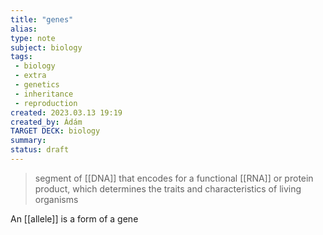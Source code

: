 ```yaml
---
title: "genes"
alias: 
type: note
subject: biology
tags:
 - biology
 - extra
 - genetics
 - inheritance
 - reproduction
created: 2023.03.13 19:19
created_by: Ádám
TARGET DECK: biology
summary: 
status: draft
---
```

>segment of [[DNA]] that encodes for a functional [[RNA]] or protein product, which determines the traits and characteristics of living organisms 

An [[allele]] is a form of a gene